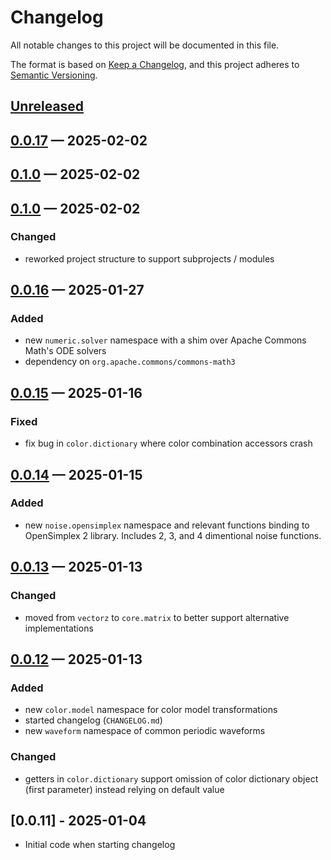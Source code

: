 # Changelog

All notable changes to this project will be documented in this file.

The format is based on [Keep a Changelog](https://keepachangelog.com/en/1.1.0/),
and this project adheres to [Semantic Versioning](https://semver.org/spec/v2.0.0.html).

## [Unreleased]

## [0.0.17] — 2025-02-02

## [0.1.0] — 2025-02-02

## [0.1.0] — 2025-02-02
### Changed
- reworked project structure to support subprojects / modules

## [0.0.16] — 2025-01-27
### Added
- new `numeric.solver` namespace with a shim over Apache Commons Math's ODE solvers
- dependency on `org.apache.commons/commons-math3`

## [0.0.15] — 2025-01-16
### Fixed
- fix bug in `color.dictionary` where color combination accessors crash

## [0.0.14] — 2025-01-15
### Added
- new `noise.opensimplex` namespace and relevant functions binding to OpenSimplex 2 library. Includes 2, 3, and 4 dimentional noise functions.

## [0.0.13] — 2025-01-13
### Changed
- moved from `vectorz` to `core.matrix` to better support alternative implementations

## [0.0.12] — 2025-01-13
### Added
- new `color.model` namespace for color model transformations
- started changelog (`CHANGELOG.md`)
- new `waveform` namespace of common periodic waveforms

### Changed
- getters in `color.dictionary` support omission of color dictionary object (first parameter) instead relying on default value

## [0.0.11] - 2025-01-04
- Initial code when starting changelog

[0.0.12]: https://github.com/sdedovic/artlib-core/compare/0.0.11...0.0.12
[0.0.13]: https://github.com/sdedovic/artlib-core/compare/0.0.12...0.0.13
[0.0.14]: https://github.com/sdedovic/artlib-core/compare/0.0.13...0.0.14
[0.0.15]: https://github.com/sdedovic/artlib-core/compare/0.0.14...0.0.15
[0.0.16]: https://github.com/sdedovic/artlib-core/compare/0.0.15...0.0.16
[0.1.0]: https://github.com/sdedovic/artlib-core/compare/0.0.16...0.1.0
[0.1.0]: https://github.com/sdedovic/artlib-core/compare/0.1.0...0.1.0
[0.0.17]: https://github.com/sdedovic/artlib-core/compare/0.1.0...0.0.17
[Unreleased]: https://github.com/sdedovic/artlib-core/compare/0.0.17...HEAD
